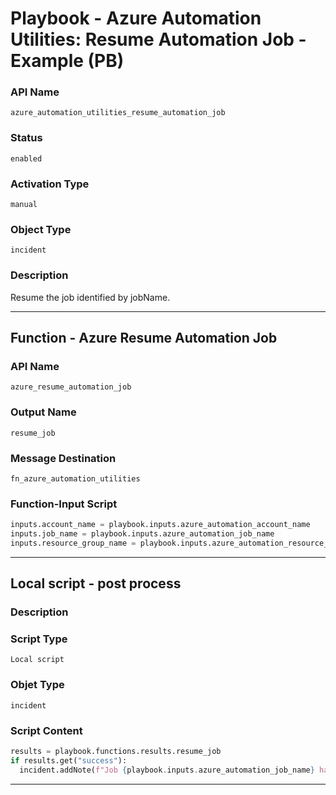 <!--
    DO NOT MANUALLY EDIT THIS FILE
    THIS FILE IS AUTOMATICALLY GENERATED WITH resilient-sdk codegen
    Generated with resilient-sdk v49.1.51
-->

# Playbook - Azure Automation Utilities: Resume Automation Job - Example (PB)

### API Name
`azure_automation_utilities_resume_automation_job`

### Status
`enabled`

### Activation Type
`manual`

### Object Type
`incident`

### Description
Resume the job identified by jobName.


---
## Function - Azure Resume Automation Job

### API Name
`azure_resume_automation_job`

### Output Name
`resume_job`

### Message Destination
`fn_azure_automation_utilities`

### Function-Input Script
```python
inputs.account_name = playbook.inputs.azure_automation_account_name
inputs.job_name = playbook.inputs.azure_automation_job_name
inputs.resource_group_name = playbook.inputs.azure_automation_resource_group_name
```

---

## Local script - post process

### Description


### Script Type
`Local script`

### Objet Type
`incident`

### Script Content
```python
results = playbook.functions.results.resume_job
if results.get("success"):
  incident.addNote(f"Job {playbook.inputs.azure_automation_job_name} has resumed.")
```

---
